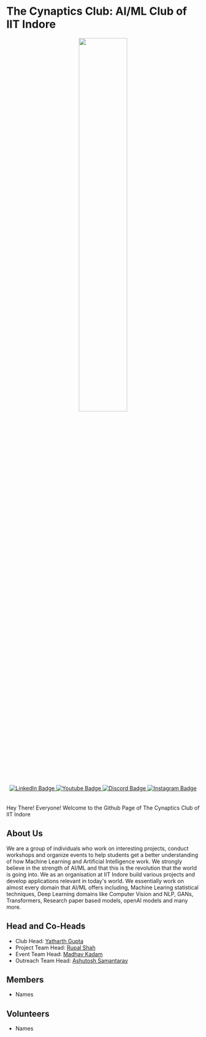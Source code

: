 # The Cynaptics Club: AI/ML Club of IIT Indore
<div id="header" align="center">
  <img src="https://media.giphy.com/media/bN6gSupcx0sM4xRtai/giphy.gif" width="50%"/>
</div>
<div id="badges" align="center">
  <a href="https://www.linkedin.com/company/cynaptics-club-iit-indore">
    <img src="https://img.shields.io/badge/LinkedIn-blue?style=for-the-badge&logo=linkedin&logoColor=white" alt="LinkedIn Badge"/>
  </a>
  <a href="https://www.youtube.com/@cynapticsiit9083">
    <img src="https://img.shields.io/badge/YouTube-red?style=for-the-badge&logo=youtube&logoColor=white" alt="Youtube Badge"/>
  </a>
  <a href="https://discord.gg/fXGg3QjJPD">
    <img src="https://img.shields.io/badge/Discord-blue?style=for-the-badge&logo=discord&logoColor=white" alt="Discord Badge"/>
  </a>
  <a href="https://instagram.com/cynapticsclubiiti">
    <img src="https://img.shields.io/badge/Instagram-blue?style=for-the-badge&logo=instagram&logoColor=white" alt="Instagram Badge"/>
  </a>
</div>
<br>
<div align="center">
  <img src="https://komarev.com/ghpvc/?username=CynapticsAI&style=flat-square&color=blue" alt=""/>
  </div>
<br>
Hey There! Everyone! Welcome to the Github Page of The Cynaptics Club of IIT Indore

## About Us

We are a group of individuals who work on interesting projects, conduct workshops and organize events to help students get a better understanding of how Machine Learning and Artificial Intelligence work. We strongly believe in the strength of AI/ML and that this is the revolution that the world is going into. We as an organisation at IIT Indore build various projects and develop applications relevant in today's world. 
We essentially work on almost every domain that AI/ML offers including, Machine Learing statistical techniques, Deep Learning domains like Computer Vision and NLP, GANs, Transformers, Research paper based models, openAI models and many more. 

## Head and Co-Heads
- Club Head: [Yatharth Gupta](https://github.com/Warlord-K)
- Project Team Head: [Rupal Shah](https://github.com/Rupal17shah)
- Event Team Head: [Madhav Kadam](https://github.com/madhaviit)
- Outreach Team Head: [Ashutosh Samantaray](https://github.com/A5HU705H)

## Members
- Names 

## Volunteers
- Names
